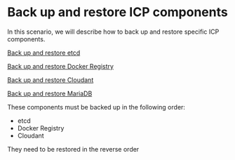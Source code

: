# Back up and restore ICP components

In this scenario, we will describe how to back up and restore specific ICP components.

[Back up and restore etcd](etcd.md)

[Back up and restore Docker Registry](registry.md)

[Back up and restore Cloudant](cloudant.md)

[Back up and restore MariaDB](mariadb.md)

These components must be backed up in the following order:

* etcd
* Docker Registry
* Cloudant


They need to be restored in the reverse order

